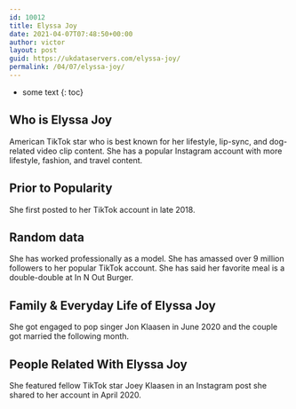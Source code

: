 ```yaml
---
id: 10012
title: Elyssa Joy
date: 2021-04-07T07:48:50+00:00
author: victor
layout: post
guid: https://ukdataservers.com/elyssa-joy/
permalink: /04/07/elyssa-joy/
---
```


* some text
{: toc}


## Who is Elyssa Joy



American TikTok star who is best known for her lifestyle, lip-sync, and dog-related video clip content. She has a popular Instagram account with more lifestyle, fashion, and travel content.

                
                
                
## Prior to Popularity



She first posted to her TikTok account in late 2018.

                
                
                
## Random data



She has worked professionally as a model. She has amassed over 9 million followers to her popular TikTok account. She has said her favorite meal is a double-double at In N Out Burger.

                
                
                
## Family & Everyday Life of Elyssa Joy



She got engaged to pop singer Jon Klaasen in June 2020 and the couple got married the following month.

                
                
                
## People Related With Elyssa Joy



She featured fellow TikTok star Joey Klaasen in an Instagram post she shared to her account in April 2020.

                
              
            
          
          
          